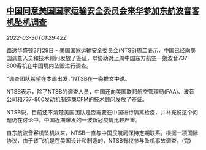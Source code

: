 <!--1648603863000-->
[中国同意美国国家运输安全委员会来华参加东航波音客机坠机调查](https://cn.reuters.com/article/china-usa-air-crash-probe-0329-tues-idCNKCS2LR03Q)
------

<div><i>2022-03-30T01:29:42Z</i></div><p>路透华盛顿3月29日 - 美国国家运输安全委员会(NTSB)周二表示，中国已经向美国调查人员和技术顾问发放了签证，以协助对上周中国东方航空一架波音737-800客机在中国境内坠毁进行调查。</p><p>“调查团队希望在本周出发，”NTSB在一条推文中说。</p><p>NTSB表示，除了NTSB的调查人员，中国还向美国联邦航空管理局(FAA)、波音公司和737-800发动机制造商CFM的技术顾问发放了签证。</p><p>NTSB说，目前还不清楚美国团队是否需要在中国进行隔离检疫，并补充说这个问题仍在讨论中。中国近期爆发的一波新冠疫情比较严重。</p><p>自东航波音客机坠机以来，NTSB一直与中国民航局保持定期联系。根据一项国际协议，由于该飞机是在美国设计和制造的，NTSB有权参与坠机事故调查。(完)</p>
